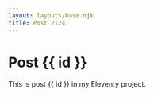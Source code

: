 ```yaml
---
layout: layouts/base.njk
title: Post 2124
---
```


# Post {{ id }}

This is post {{ id }} in my Eleventy project.
